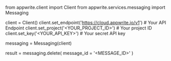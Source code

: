 from appwrite.client import Client
from appwrite.services.messaging import Messaging

client = Client()
client.set_endpoint('https://cloud.appwrite.io/v1') # Your API Endpoint
client.set_project('<YOUR_PROJECT_ID>') # Your project ID
client.set_key('<YOUR_API_KEY>') # Your secret API key

messaging = Messaging(client)

result = messaging.delete(
    message_id = '<MESSAGE_ID>'
)
